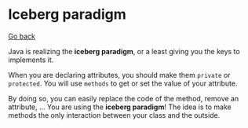 # Iceberg paradigm

[Go back](..)

Java is realizing the **iceberg paradigm**, or a least 
giving you the keys to implements it.

When you are declaring attributes, you should make them
``private`` or `protected`. You will use `methods`
to get or set the value of your attribute.

By doing so, you can easily replace the code of the method, remove
an attribute, ... You are using the **iceberg paradigm**! The idea
is to make methods the only interaction between your class and the
outside.